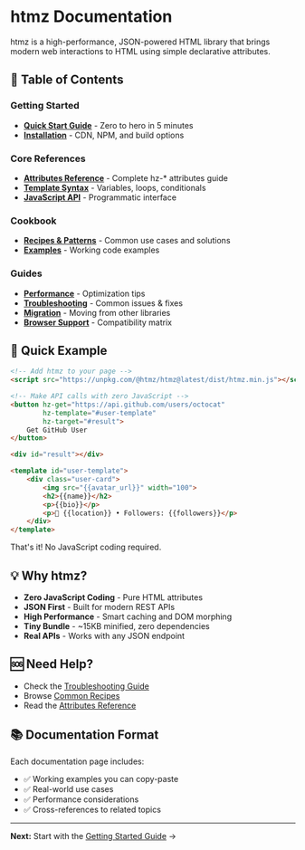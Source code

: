 # htmz Documentation

htmz is a high-performance, JSON-powered HTML library that brings modern web interactions to HTML using simple declarative attributes.

## 📖 Table of Contents

### Getting Started
- **[Quick Start Guide](GETTING_STARTED.md)** - Zero to hero in 5 minutes
- **[Installation](../README.md#installation)** - CDN, NPM, and build options

### Core References
- **[Attributes Reference](ATTRIBUTES.md)** - Complete hz-* attributes guide
- **[Template Syntax](TEMPLATES.md)** - Variables, loops, conditionals
- **[JavaScript API](API.md)** - Programmatic interface

### Cookbook
- **[Recipes & Patterns](RECIPES.md)** - Common use cases and solutions
- **[Examples](examples/)** - Working code examples

### Guides
- **[Performance](reference/PERFORMANCE.md)** - Optimization tips
- **[Troubleshooting](reference/TROUBLESHOOTING.md)** - Common issues & fixes
- **[Migration](reference/MIGRATION.md)** - Moving from other libraries
- **[Browser Support](reference/BROWSER_SUPPORT.md)** - Compatibility matrix

## 🚀 Quick Example

```html
<!-- Add htmz to your page -->
<script src="https://unpkg.com/@htmz/htmz@latest/dist/htmz.min.js"></script>

<!-- Make API calls with zero JavaScript -->
<button hz-get="https://api.github.com/users/octocat"
        hz-template="#user-template"
        hz-target="#result">
    Get GitHub User
</button>

<div id="result"></div>

<template id="user-template">
    <div class="user-card">
        <img src="{{avatar_url}}" width="100">
        <h2>{{name}}</h2>
        <p>{{bio}}</p>
        <p>📍 {{location}} • Followers: {{followers}}</p>
    </div>
</template>
```

That's it! No JavaScript coding required.

## 💡 Why htmz?

- **Zero JavaScript Coding** - Pure HTML attributes
- **JSON First** - Built for modern REST APIs
- **High Performance** - Smart caching and DOM morphing
- **Tiny Bundle** - ~15KB minified, zero dependencies
- **Real APIs** - Works with any JSON endpoint

## 🆘 Need Help?

- Check the [Troubleshooting Guide](reference/TROUBLESHOOTING.md)
- Browse [Common Recipes](RECIPES.md)
- Read the [Attributes Reference](ATTRIBUTES.md)

## 📚 Documentation Format

Each documentation page includes:
- ✅ Working examples you can copy-paste
- ✅ Real-world use cases
- ✅ Performance considerations
- ✅ Cross-references to related topics

---

**Next:** Start with the [Getting Started Guide](GETTING_STARTED.md) →